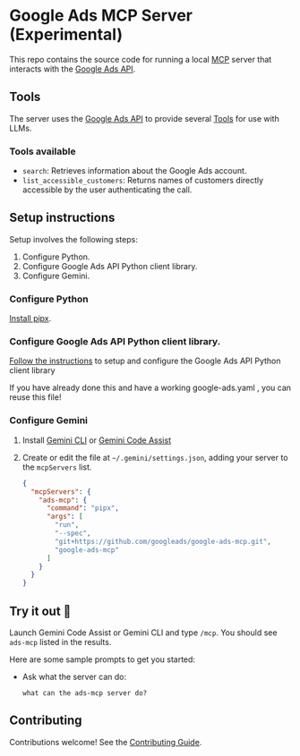 # Google Ads MCP Server (Experimental)

This repo contains the source code for running a local
[MCP](https://modelcontextprotocol.io) server that interacts with the
[Google Ads API](https://developers.google.com/google-ads/api).



## Tools

The server uses the
[Google Ads API](https://developers.google.com/google-ads/api/reference/rpc/v21/overview)
to provide several
[Tools](https://modelcontextprotocol.io/docs/concepts/tools) for use with LLMs.

### Tools available 

- `search`: Retrieves information about the Google Ads account.
- `list_accessible_customers`: Returns names of customers directly accessible
  by the user authenticating the call.

## Setup instructions

Setup involves the following steps:

1.  Configure Python.
1.  Configure Google Ads API Python client library.
1.  Configure Gemini.

### Configure Python

[Install pipx](https://pipx.pypa.io/stable/#install-pipx).

### Configure Google Ads API Python client library.

[Follow the instructions](https://developers.google.com/google-ads/api/docs/client-libs/python/)
to setup and configure the Google Ads API Python client library

If you have already done this and have a working google-ads.yaml , you can reuse this file!


### Configure Gemini

1.  Install [Gemini
    CLI](https://github.com/google-gemini/gemini-cli/blob/main/docs/cli/index.md)
    or [Gemini Code
    Assist](https://marketplace.visualstudio.com/items?itemName=Google.geminicodeassist)

1.  Create or edit the file at `~/.gemini/settings.json`, adding your server
    to the `mcpServers` list.

    ```json
    {
      "mcpServers": {
        "ads-mcp": {
          "command": "pipx",
          "args": [
            "run",
            "--spec",
            "git+https://github.com/googleads/google-ads-mcp.git",
            "google-ads-mcp"
          ]
        }
      }
    }
    ```



## Try it out :lab_coat:

Launch Gemini Code Assist or Gemini CLI and type `/mcp`. You should see
`ads-mcp` listed in the results.

Here are some sample prompts to get you started:

- Ask what the server can do:

  ```
  what can the ads-mcp server do?
  ```

## Contributing

Contributions welcome! See the [Contributing Guide](CONTRIBUTING.md).
